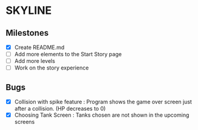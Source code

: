 # SKYLINE

## Milestones 
- [X] Create README.md
- [ ] Add more elements to the Start Story page
- [ ] Add more levels
- [ ] Work on the story experience

## Bugs

- [X] Collision with spike feature : Program shows the game over screen just after a collision. (HP decreases to 0) 
- [X] Choosing Tank Screen : Tanks chosen are not shown in the upcoming screens